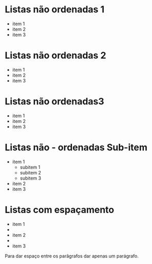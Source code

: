 # Listas não ordenadas 1

* item 1
* item 2
* item 3


# Listas não ordenadas 2

- item 1
- item 2
- item 3

# Listas não ordenadas3 

+ item 1
+ item 2
+ item 3

# Listas não - ordenadas Sub-item

* item 1
  * subitem 1
  * subitem 2
  * subitem 3
* item 2 
* item 3

# Listas com espaçamento 

* item 1
* 
* item 2
* 
* item 3

Para dar espaço entre os parâgrafos  dar apenas um parágrafo.
